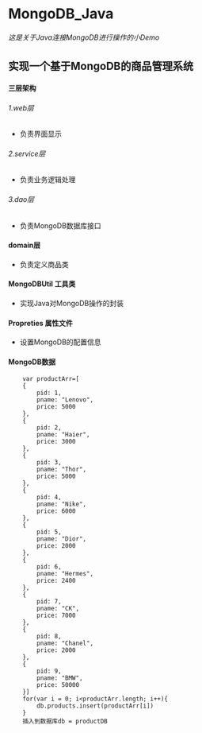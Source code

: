 # MongoDB_Java
###### 这是关于Java连接MongoDB进行操作的小Demo

## 实现一个基于MongoDB的商品管理系统

#### 三层架构
###### 1.web层

- 负责界面显示 
###### 2.service层

- 负责业务逻辑处理
###### 3.dao层

- 负责MongoDB数据库接口

#### domain层

- 负责定义商品类

#### MongoDBUtil 工具类

- 实现Java对MongoDB操作的封装

#### Propreties 属性文件

- 设置MongoDB的配置信息

#### MongoDB数据
 
        var productArr=[
        {
            pid: 1,
            pname: "Lenovo",
            price: 5000
        },
        {
            pid: 2,
            pname: "Haier",
            price: 3000
        },
        {
            pid: 3,
            pname: "Thor",
            price: 5000
        },
        {
            pid: 4,
            pname: "Nike",
            price: 6000
        },
        {
            pid: 5,
            pname: "Dior",
            price: 2000
        },
        {
            pid: 6,
            pname: "Hermes",
            price: 2400
        },
        {
            pid: 7,
            pname: "CK",
            price: 7000
        },
        {
            pid: 8,
            pname: "Chanel",
            price: 2000
        },
        {
            pid: 9,
            pname: "BMW",
            price: 50000
        }]
        for(var i = 0; i<productArr.length; i++){
            db.products.insert(productArr[i])
        }
        插入到数据库db = productDB
